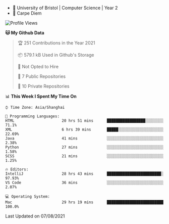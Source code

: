 - :school: University of Bristol | Computer Science | Year 2
- :musical_keyboard: Carpe Diem

<!--START_SECTION:waka-->
![Profile Views](http://img.shields.io/badge/Profile%20Views-14-blue)

**🐱 My Github Data** 

> 🏆 251 Contributions in the Year 2021
 > 
> 📦 579.1 kB Used in Github's Storage 
 > 
> 🚫 Not Opted to Hire
 > 
> 📜 7 Public Repositories 
 > 
> 🔑 10 Private Repositories  
 > 
📊 **This Week I Spent My Time On** 

```text
⌚︎ Time Zone: Asia/Shanghai

💬 Programming Languages: 
HTML                     20 hrs 51 mins      █████████████████░░░░░░░░   71.1% 
XML                      6 hrs 39 mins       █████░░░░░░░░░░░░░░░░░░░░   22.69% 
Java                     41 mins             ░░░░░░░░░░░░░░░░░░░░░░░░░   2.38% 
Python                   27 mins             ░░░░░░░░░░░░░░░░░░░░░░░░░   1.58% 
SCSS                     21 mins             ░░░░░░░░░░░░░░░░░░░░░░░░░   1.25%

🔥 Editors: 
IntelliJ                 28 hrs 43 mins      ████████████████████████░   97.93% 
VS Code                  36 mins             ░░░░░░░░░░░░░░░░░░░░░░░░░   2.07%

💻 Operating System: 
Mac                      29 hrs 19 mins      █████████████████████████   100.0%

```


 Last Updated on 07/08/2021
<!--END_SECTION:waka-->